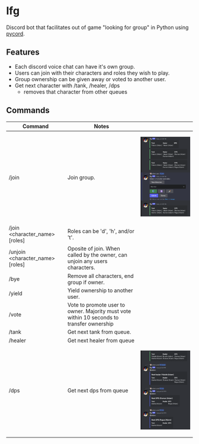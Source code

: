 # lfg

Discord bot that facilitates out of game "looking for group" in Python using [pycord](https://pycord.dev).

## Features

- Each discord voice chat can have it's own group.
- Users can join with their characters and roles they wish to play.
- Group ownership can be given away or voted to another user.
- Get next character with /tank, /healer, /dps
  - removes that character from other queues

## Commands

| Command                          | Notes                                                                                     |                                                             |
| -------------------------------- | ----------------------------------------------------------------------------------------- | ----------------------------------------------------------- |
| /join                            | Join group.                                                                               | <p align="center"> <img src="screenshots/join.png"> </p>    |
| /join <character_name> [roles]   | Roles can be 'd', 'h', and/or 't'.                                                        |                                                             |
| /unjoin <character_name> [roles] | Oposite of join. When called by the owner, can unjoin any users characters.               |                                                             |
| /bye                             | Remove all characters, end group if owner.                                                |                                                             |
| /yield <user>                    | Yield ownership to another user.                                                          |                                                             |
| /vote <user>                     | Vote to promote user to owner. Majority must vote within 10 seconds to transfer ownership |                                                             |
| /tank                            | Get next tank from queue.                                                                 |                                                             |
| /healer                          | Get next healer from queue                                                                |                                                             |
| /dps                             | Get next dps from queue                                                                   | <p align="center"> <img src="screenshots/dequeue.png"> </p> |
